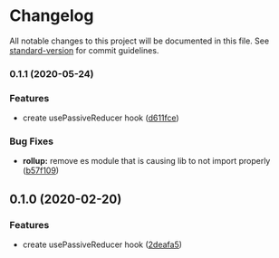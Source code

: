 # Changelog

All notable changes to this project will be documented in this file. See [standard-version](https://github.com/conventional-changelog/standard-version) for commit guidelines.

### 0.1.1 (2020-05-24)

### Features

- create usePassiveReducer hook ([d611fce](///commit/d611fce943788c1e8737420c78f201526d279ca0))

### Bug Fixes

- **rollup:** remove es module that is causing lib to not import properly ([b57f109](///commit/b57f1093189232c1a644097a7dbdfde74189098a))

## 0.1.0 (2020-02-20)

### Features

- create usePassiveReducer hook ([2deafa5](///commit/2deafa53d0e1d748fee0806309a5226e7269a9c6))
